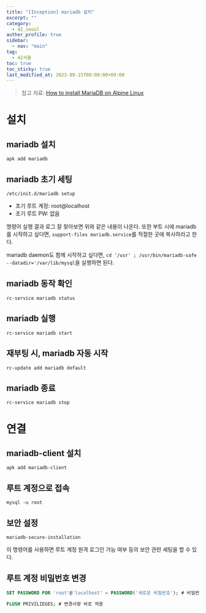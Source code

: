 ```yaml
---
title: "[Inception] mariadb 설치"
excerpt: ""
category: 
  - 42_seoul
author_profile: true
sidebar:
  - nav: "main" 
tag:
  - 42서울
toc: true
toc_sticky: true
last_modified_at: 2023-09-15T00:00:00+09:00
---
```

> 참고 자료: [How to install MariaDB on Alpine Linux
](https://www.librebyte.net/en/data-base/how-to-install-mariadb-on-alpine-linux/)

# 설치
## mariadb 설치
```shell
apk add mariadb
```

## mariadb 초기 세팅
```shell
/etc/init.d/mariadb setup
```
- 초기 루트 계정: root@localhost
- 초기 루트 PW: 없음

명령어 실행 결과 로그 잘 찾아보면 위와 같은 내용이 나온다. 또한 부트 시에 mariadb를 시작하고 싶다면, `support-files mariadb.service`를 적절한 곳에 복사하라고 한다.

mariadb daemon도 함께 시작하고 싶다면, `cd '/usr' ; /usr/bin/mariadb-safe --datadir='/var/lib/mysql`을 실행하면 된다.

## mariadb 동작 확인
```shell
rc-service mariadb status
```

## mariadb 실행
```shell
rc-service mariadb start
```

## 재부팅 시, mariadb 자동 시작
```shell
rc-update add mariadb default
```

## mariadb 종료
```shell
rc-service mariadb stop
```

# 연결
## mariadb-client 설치
```shell
apk add mariadb-client
```

## 루트 계정으로 접속
```shell
mysql -u root
```

## 보안 설정
```shell
mariadb-secure-installation
```
이 명령어를 사용하면 루트 계정 원격 로그인 가능 여부 등의 보안 관련 세팅을 할 수 있다.

## 루트 계정 비밀번호 변경 
```sql
SET PASSWORD FOR 'root'@'localhost' = PASSWORD('새로운 비밀번호'); # 비밀번호 변경

FLUSH PRIVILIEGES; # 변경사항 바로 적용
```
